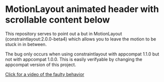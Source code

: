 # MotionLayout animated header with scrollable content below

This repository serves to point out a but in MotionLayout (constraintlayout:2.0.0-beta4) which allows you to leave the motion to be stuck in in between.

The bug only occurs when using constraintlayout with appcompat 1.1.0 but not with appcompat 1.0.0. This is easily verifyable by changing the appcompat version of this project.

[Click for a video of the faulty behavior](bug.mp4)